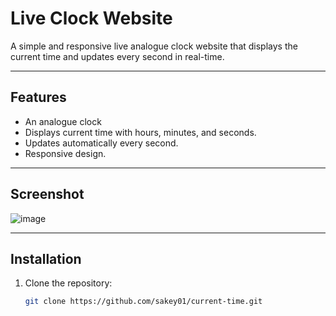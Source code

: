 # Live Clock Website

A simple and responsive live analogue clock website that displays the current time and updates every second in real-time.

---

## Features

- An analogue clock
- Displays current time with hours, minutes, and seconds.
- Updates automatically every second.
- Responsive design.

---

## Screenshot

![image](https://github.com/user-attachments/assets/a8e0e6aa-38db-4b2a-abe1-ac5b542d4838)

---

## Installation

1. Clone the repository:
   ```bash
   git clone https://github.com/sakey01/current-time.git
